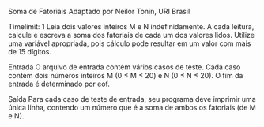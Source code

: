 Soma de Fatoriais
Adaptado por Neilor Tonin, URI  Brasil

Timelimit: 1
Leia dois valores inteiros M e N indefinidamente. A cada leitura, calcule e escreva a soma dos fatoriais de cada um dos valores lidos. Utilize uma variável apropriada, pois cálculo pode resultar em um valor com mais de 15 dígitos.

Entrada
O arquivo de entrada contém vários casos de teste. Cada caso contém dois números inteiros M (0 ≤ M ≤ 20) e N (0 ≤ N ≤ 20). O fim da entrada é determinado por eof.

Saída
Para cada caso de teste de entrada, seu programa deve imprimir uma única linha, contendo um número que é a soma de ambos os fatoriais (de M e N).